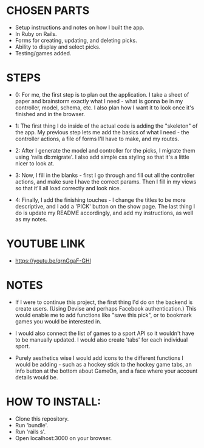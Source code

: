# CHOSEN PARTS
* Setup instructions and notes on how I built the app.
* In Ruby on Rails.
* Forms for creating, updating, and deleting picks.
* Ability to display and select picks.
* Testing/games added.


# STEPS
* 0: For me, the first step is to plan out the application. I take a sheet of paper and brainstorm exactly what I need - what is gonna be in my controller, model, schema, etc. I also plan how I want it to look once it's finished and in the browser.

* 1: The first thing I do inside of the actual code is adding the "skeleton" of the app. My previous step lets me add the basics of what I need - the controller actions, a file of forms I'll have to make, and my routes.

* 2: After I generate the model and controller for the picks, I migrate them using 'rails db:migrate'. I also add simple css styling so that it's a little nicer to look at.

* 3: Now, I fill in the blanks - first I go through and fill out all the controller actions, and make sure I have the correct params. Then I fill in my views so that it'll all load correctly and look nice. 

* 4: Finally, I add the finishing touches - I change the titles to be more descriptive, and I add a 'PICK' button on the show page. The last thing I do is update my README accordingly, and add my instructions, as well as my notes.


# YOUTUBE LINK
* https://youtu.be/qrnGgaF-GHI


# NOTES
* If I were to continue this project, the first thing I'd do on the backend is create users. (Using Devise and perhaps Facebook authentication.) This would enable me to add functions like "save this pick", or to bookmark games you would be interested in.

* I would also connect the list of games to a sport API so it wouldn't have to be manually updated. I would also create 'tabs' for each individual sport.

* Purely aesthetics wise I would add icons to the different functions I would be adding - such as a hockey stick to the hockey game tabs, an info button at the bottom about GameOn, and a face where your account details would be.


# HOW TO INSTALL:
- Clone this repository. 
- Run 'bundle'.
- Run 'rails s'.
- Open localhost:3000 on your browser.